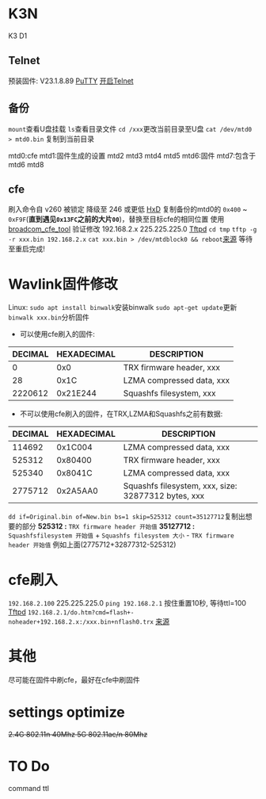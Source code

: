 # K3N
K3 D1
## Telnet
预装固件: V23.1.8.89 
[PuTTY](https://www.chiark.greenend.org.uk/~sgtatham/putty/latest.html) 
[开启Telnet](https://tbvv.net/posts/0101-k3.html#%E5%88%B7%E5%85%A5root%E5%9B%BA%E4%BB%B6) 
## 备份
`mount`查看U盘挂载 
`ls`查看目录文件 
`cd /xxx`更改当前目录至U盘 
`cat /dev/mtd0 > mtd0.bin` 复制到当前目录 

mtd0:cfe 
mtd1:固件生成的设置 
mtd2 
mtd3 
mtd4 
mtd5 
mtd6:固件 
mtd7:包含于mtd6 
mtd8 
## cfe 
刷入命令自 v260 被锁定 
降级至 246 或更低 
[HxD](https://mh-nexus.de/en/downloads.php?product=HxD20) 
复制备份的mtd0的 `0x400` ~ `0xF9F`(**直到遇见`0x13FC`之前的大片`00`**)，替换至目标cfe的相同位置 
使用[broadcom_cfe_tool](https://github.com/corberan/broadcom_cfe_tool) 验证修改 
192.168.2.x 225.225.225.0 
[Tftpd](https://tftpd32.jounin.net/tftpd32_download.html) 
`cd tmp` 
`tftp -g -r xxx.bin 192.168.2.x` 
`cat xxx.bin > /dev/mtdblock0 && reboot`[来源](https://www.right.com.cn/forum/thread-259360-1-1.html) 
等待至重启完成! 

# Wavlink固件修改
Linux: 
`sudo apt install binwalk`安装binwalk 
`sudo apt-get update`更新 
`binwalk xxx.bin`分析固件 

- 可以使用cfe刷入的固件: 

DECIMAL | HEXADECIMAL | DESCRIPTION
------- | ----------- | -----------
0 | 0x0 | TRX firmware header, xxx
28 | 0x1C | LZMA compressed data, xxx
2220612 | 0x21E244 | Squashfs filesystem, xxx

- 不可以使用cfe刷入的固件，在TRX,LZMA和Squashfs之前有数据:

DECIMAL | HEXADECIMAL | DESCRIPTION
------- | ----------- | -----------
114692 | 0x1C004 | LZMA compressed data, xxx
525312 | 0x80400 | TRX firmware header, xxx
525340 | 0x8041C | LZMA compressed data, xxx
2775712 | 0x2A5AA0 | Squashfs filesystem, xxx, size: 32877312 bytes, xxx

`dd if=Original.bin of=New.bin bs=1 skip=525312 count=35127712`复制出想要的部分 
**525312 :** `TRX firmware header 开始值` 
**35127712 :** `Squashfsfilesystem 开始值` + `Squashfs filesystem 大小` - `TRX firmware header 开始值` 例如上面(2775712+32877312-525312) 
# cfe刷入
`192.168.2.100` 225.225.225.0 
`ping 192.168.2.1` 按住重置10秒, 等待ttl=100 
[Tftpd](https://tftpd32.jounin.net/tftpd32_download.html) 
`192.168.2.1/do.htm?cmd=flash+-noheader+192.168.2.x:/xxx.bin+nflash0.trx` 
[来源](https://tbvv.net/posts/0101-k3.html#%E5%88%B7%E5%85%A5%E6%96%B9%E6%B3%952-CFE%E4%B8%8B%E5%88%B7%E5%85%A5-%EF%BC%9A) 
# 其他
尽可能在固件中刷cfe，最好在cfe中刷固件 
# settings optimize
~~2.4G 802.11n 40Mhz 
5G 802.11ac/n 80Mhz~~ 
# TO Do
command 
ttl 
